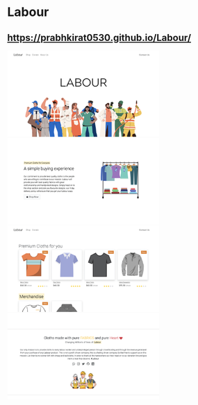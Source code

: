 # Labour

## https://prabhkirat0530.github.io/Labour/

<div>
  <img src="Screenshots/1.png" width="350px">
  <img src="Screenshots/2.png" width="350px">
</div>
    
<div>
  <img src="Screenshots/3.png" width="350px">
  <img src="Screenshots/4.png" width="350px">
</div>
